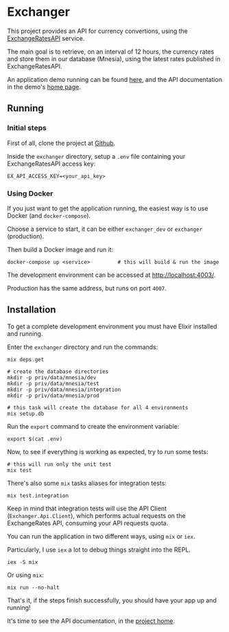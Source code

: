 # Exchanger

This project provides an API for currency convertions, using the [ExchangeRatesAPI](https://exchangeratesapi.io/) service.

The main goal is to retrieve, on an interval of 12 hours, the currency rates and store them in our database (Mnesia),
using the latest rates published in ExchangeRatesAPI.

An application demo running can be found [here](https://macroheap.com:4007/api/conversions), and the API
documentation in the demo's [home page](https://macroheap.com:4007/).

## Running

### Initial steps

First of all, clone the project at [Github](https://github.com/toms099/exchanger_api).

Inside the `exchanger` directory, setup a `.env` file containing your ExchangeRatesAPI access key:

```
EX_API_ACCESS_KEY=<your_api_key>
```

### Using Docker

If you just want to get the application running, the easiest way is to use Docker (and `docker-compose`).

Choose a service to start, it can be either `exchanger_dev` or `exchanger` (production).

Then build a Docker image and run it:

```
docker-compose up <service>         # this will build & run the image
```

The development environment can be accessed at [http://localhost:4003/](http://localhost:4003/).

Production has the same address, but runs on port `4007`.


## Installation

To get a complete development environment you must have Elixir installed and running.

Enter the `exchanger` directory and run the commands:

```
mix deps.get

# create the database directories
mkdir -p priv/data/mnesia/dev
mkdir -p priv/data/mnesia/test
mkdir -p priv/data/mnesia/integration
mkdir -p priv/data/mnesia/prod

# this task will create the database for all 4 environments
mix setup.db
```

Run the `export` command to create the environment variable:

```
export $(cat .env)
```

Now, to see if everything is working as expected, try to run some tests:

```
# this will run only the unit test
mix test
```

There's also some `mix` tasks aliases for integration tests:

```
mix test.integration
```

Keep in mind that integration tests will use the API Client (`Exchanger.Api.Client`), which 
performs actual requests on the ExchangeRates API, consuming your API requests quota.

You can run the application in two different ways, using `mix` or `iex`.

Particularly, I use `iex` a lot to debug things straight into the REPL.

```
iex -S mix
```

Or using `mix`:

```
mix run --no-halt
```

That's it, if the steps finish successfully, you should have your app up and running!

It's time to see the API documentation, in the [project home](localhost:4003/).

